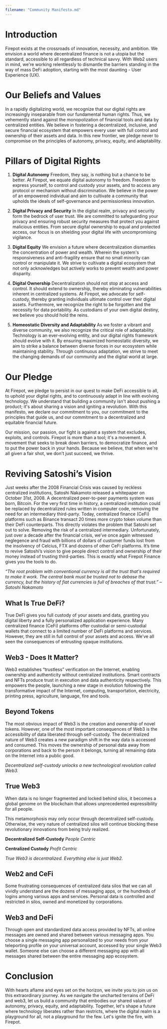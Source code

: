 ```yaml
---
filename: "Community Manifesto.md"
---
```



# Introduction
Firepot exists at the crossroads of innovation, necessity, and ambition. We envision a world where decentralized finance is not a utopia but the standard, accessible to all regardless of technical savvy. With Web2 users in mind, we're working relentlessly to dismantle the barriers standing in the way of mass DeFi adoption, starting with the most daunting - User Experience (UX).

# Our Beliefs and Values
In a rapidly digitalizing world, we recognize that our digital rights are increasingly inseparable from our fundamental human rights. Thus, we vehemently stand against the monopolization of financial tools and data by centralized entities. We believe in fostering a decentralized, inclusive, and secure financial ecosystem that empowers every user with full control and ownership of their assets and data. In this new frontier, we pledge never to compromise on the principles of autonomy, privacy, equity, and adaptability.

# Pillars of Digital Rights
1. **Digital Autonomy**
Freedom, they say, is nothing but a chance to be better. At Firepot, we equate digital autonomy to freedom. Freedom to express yourself, to control and custody your assets, and to access any protocol or mechanism without discrimination. We believe in the power of an empowered individual and aim to cultivate a community that upholds the ideals of self-governance and permissionless innovation.

2. **Digital Privacy and Security**
In the digital realm, privacy and security form the bedrock of user trust. We are committed to safeguarding your privacy and ensuring robust security measures that protect you against malicious entities. From secure digital ownership to equal and protected access, our focus is on shielding your digital life with uncompromising vigilance.

3. **Digital Equity**
We envision a future where decentralization dismantles the concentration of power and wealth. Wherein the system's responsiveness and anti-fragility ensure that no small minority can control or manipulate it. We strive to cultivate a digital ecosystem that not only acknowledges but actively works to prevent wealth and power disparity.

4. **Digital Ownership**
Decentralization should not stop at access and control. It should extend to ownership, thereby eliminating vulnerabilities inherent in centralized systems. At Firepot, we advocate for self-custody, thereby granting individuals ultimate control over their digital assets. Furthermore, we recognize the right to be forgotten and the necessity for data portability. As custodians of your own digital destiny, we believe you should hold the reins.

5. **Homeostatic Diversity and Adaptability**
As we foster a vibrant and diverse community, we also recognize the critical role of adaptability. Technology is an ever-evolving entity, and our digital rights framework should evolve with it. By ensuring maximized homeostatic diversity, we aim to strike a balance between diverse forces in our ecosystem while maintaining stability. Through continuous adaptation, we strive to meet the changing demands of our community and the digital world at large.

# Our Pledge
At Firepot, we pledge to persist in our quest to make DeFi accessible to all, to uphold your digital rights, and to continuously adapt in line with evolving technology. We understand that building a community isn't about pushing a product; it's about sharing a vision and igniting a revolution. With this manifesto, we declare our commitment to you, our commitment to the principles that guide us, and our commitment to a decentralized and equitable financial future.

Our mission, our passion, our fight is against a system that excludes, exploits, and controls. Firepot is more than a tool; it's a movement. A movement that seeks to break down barriers, to democratize finance, and to put the power back in your hands. Because we believe, that when we're all given a fair shot, we don't just succeed, we thrive.

# Reviving Satoshi’s Vision
Just weeks after the 2008 Financial Crisis was caused by reckless centralized institutions, Satoshi Nakamoto released a whitepaper on October 31st, 2008. A decentralized peer-to-peer payments system was born, Bitcoin. For the very first time in history, a centralized institution could be replaced by decentralized rules written in computer code, removing the need for an intermediary third-party. Today, centralized finance (CeFi) platforms such as Binance transact 20 times more crypto token volume than their DeFi counterparts. This directly violates the problem that Satoshi set out to solve. Removing the risk of a centralized intermediary. Unfortunately, just over a decade after the financial crisis, we’ve once again witnessed neglegence and fraud with billions of dollars of customer funds lost from the insolvency of Celcius, FTX and dozens of other CeFi platforms. It’s time to revive Satoshi’s vision to give people direct control and ownership of their money instead of trusting third-parties. This is exactly what Firepot Finance gives you the tools to do.

_“The root problem with conventional currency is all the trust that's required to make it work. The central bank must be trusted not to debase the currency, but the history of fiat currencies is full of breaches of that trust.” – Satoshi Nakamoto_

## What Is True DeFi?
True DeFi gives you full custody of your assets and data, granting you digital liberty and a fully personalized application experience.
Many centralized finance (CeFi) platforms offer custodial or semi-custodial wallets that connect to a limited number of DeFi platforms and services. However, they are still in full control of your assets and access. We’ve all seen the consequences of entrusting opaque institutions.

## Web3 - Does It Matter?
Web3 establishes “trustless” verification on the Internet, enabling ownership and authenticity without centralized institutions. Smart contracts and NFTs produce trust in execution and data authenticity respectively. This empowers the people, launching a new stage in evolution following the transformative impact of the Internet, computing, transportation, electricity, printing press, agriculture, language, fire and tools.

## Beyond Tokens
The most obvious impact of Web3 is the creation and ownership of novel tokens. However, one of the most important consequences of Web3 is the accessibility of data liberated through self-custody. The decentralized nature of Web3 creates a new paradigm shift in the way data is accessed and consumed. This moves the ownership of personal data away from corporations and back to the person it belongs, turning all remaining data on the Internet into a public good.

_Decentralized self-custody unlocks a new technological revolution called Web3._

## True Web3
When data is no longer fragmented and locked behind silos, it becomes a global genome on the blockchain that allows unprecedented expressibility for all people.

This metamorphosis may only occur through decentralized self-custody. Otherwise, the very nature of centralized silos will continue blocking these revolutionary innovations from being truly realized.

**Decentralized Self-Custody**
_People Centric_

**Centralized Custody**
_Profit Centric_

_True Web3 is decentralized. Everything else is just Web2._

## Web2 and CeFi
Some frustrating consequences of centralized data silos that we can all vividly understand are the dozens of messaging apps, or the hundreds of logins among various apps and services. Personal data is controlled and restricted in silos, owned and monetized by corporations.

## Web3 and DeFi
Through open and standardized data access provided by NFTs, all online messages are owned and shared between various messaging apps. You choose a single messaging app personalized to your needs from your teleporting profile on your universal account, accessed by your single Web3 wallet. Someone else can choose a different messaging app with all messages shared between the entire messaging app ecosystem.

# Conclusion
With hearts aflame and eyes set on the horizon, we invite you to join us on this extraordinary journey. As we navigate the uncharted terrains of DeFi and web3, let us build a community that embodies our shared values of autonomy, privacy, equity, and adaptability. Together, let's shape a future where technology liberates rather than restricts, where the digital realm is a playground for all, not a playground for the few. Let's ignite the fire, with Firepot.